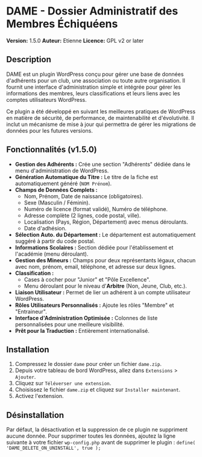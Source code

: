 # DAME - Dossier Administratif des Membres Échiquéens

**Version:** 1.5.0
**Auteur:** Etienne
**Licence:** GPL v2 or later

## Description

DAME est un plugin WordPress conçu pour gérer une base de données d'adhérents pour un club, une association ou toute autre organisation. Il fournit une interface d'administration simple et intégrée pour gérer les informations des membres, leurs classifications et leurs liens avec les comptes utilisateurs WordPress.

Ce plugin a été développé en suivant les meilleures pratiques de WordPress en matière de sécurité, de performance, de maintenabilité et d'évolutivité. Il inclut un mécanisme de mise à jour qui permettra de gérer les migrations de données pour les futures versions.

## Fonctionnalités (v1.5.0)

*   **Gestion des Adhérents :** Crée une section "Adhérents" dédiée dans le menu d'administration de WordPress.
*   **Génération Automatique du Titre :** Le titre de la fiche est automatiquement généré (`NOM Prénom`).
*   **Champs de Données Complets :**
    *   Nom, Prénom, Date de naissance (obligatoires).
    *   Sexe (Masculin / Féminin).
    *   Numéro de licence (format validé), Numéro de téléphone.
    *   Adresse complète (2 lignes, code postal, ville).
    *   Localisation (Pays, Région, Département) avec menus déroulants.
    *   Date d'adhésion.
*   **Sélection Auto. du Département :** Le département est automatiquement suggéré à partir du code postal.
*   **Informations Scolaires :** Section dédiée pour l'établissement et l'académie (menu déroulant).
*   **Gestion des Mineurs :** Champs pour deux représentants légaux, chacun avec nom, prénom, email, téléphone, et adresse sur deux lignes.
*   **Classification :**
    *   Cases à cocher pour "Junior" et "Pôle Excellence".
    *   Menu déroulant pour le niveau d'**Arbitre** (Non, Jeune, Club, etc.).
*   **Liaison Utilisateur :** Permet de lier un adhérent à un compte utilisateur WordPress.
*   **Rôles Utilisateurs Personnalisés :** Ajoute les rôles "Membre" et "Entraineur".
*   **Interface d'Administration Optimisée :** Colonnes de liste personnalisées pour une meilleure visibilité.
*   **Prêt pour la Traduction :** Entièrement internationalisé.

## Installation

1.  Compressez le dossier `dame` pour créer un fichier `dame.zip`.
2.  Depuis votre tableau de bord WordPress, allez dans `Extensions` > `Ajouter`.
3.  Cliquez sur `Téléverser une extension`.
4.  Choisissez le fichier `dame.zip` et cliquez sur `Installer maintenant`.
5.  Activez l'extension.

## Désinstallation

Par défaut, la désactivation et la suppression de ce plugin ne suppriment aucune donnée. Pour supprimer toutes les données, ajoutez la ligne suivante à votre fichier `wp-config.php` avant de supprimer le plugin :
`define( 'DAME_DELETE_ON_UNINSTALL', true );`

